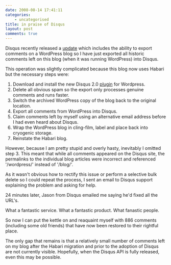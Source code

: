 ```yaml
---
date: 2008-08-14 17:41:11
categories:
    - uncategorised
title: in praise of Disqus
layout: post
comments: true
---
```

Disqus recently released a
[update](http://blog.disqus.net/2008/08/12/introducing-the-new-disqus/)
which includes the ability to export comments on a WordPress blog so I
have just exported all historic comments left on this blog (when it was
running WordPress) into Disqus.

This operation was slightly complicated because this blog now uses
Habari but the necessary steps were:

1.  Download and install the new Disqus 2.0
    [plugin](http://media.disqus.com/disqus-wordpress-2.0.zip) for
    Wordpress.
2.  Delete all obvious spam so the export only processes genuine
    comments and runs faster.
3.  Switch the archived WordPress copy of the blog back to the original
    location.
4.  Export all comments from WordPress into Disqus.
5.  Claim comments left by myself using an alternative email address
    before I had even heard about Disqus.
6.  Wrap the WordPress blog in cling-film, label and place back into
    cryogenic storage.
7.  Reinstate the Habari blog.

However, because I am pretty stupid and overly hasty, inevitably I
omitted step 3. This meant that while all comments appeared on the
Disqus site, the permalinks to the individual blog articles were
incorrect and referenced '/wordpress/' instead of '/blog/'.

As it wasn't obvious how to rectify this issue or perform a selective
bulk delete so I could repeat the process, I sent an email to Disqus
support explaining the problem and asking for help.

24 minutes later, Jason from Disqus emailed me saying he'd fixed all the
URL's.

What a fantastic service. What a fantastic product. What fanastic
people.

So now I can put the kettle on and reaquaint myself with 886 comments
(including some old friends) that have now been restored to their
rightful place.

The only gap that remains is that a relatively small number of comments
left on my blog after the Habari migration and prior to the adoption of
Disqus are not currently visible. Hopefully, when the Disqus API is
fully released, even this may be possible.
